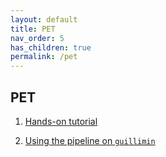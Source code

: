 ```yaml
---
layout: default
title: PET
nav_order: 5
has_children: true
permalink: /pet
---
```


## PET

1. [Hands-on tutorial](./pet-tutorial)

2. [Using the pipeline on `guillimin`](./VLPP-on-the-cluster)

